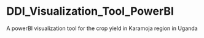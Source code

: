 # DDI_Visualization_Tool_PowerBI
A powerBI visualization tool for the crop yield in Karamoja region in Uganda 
